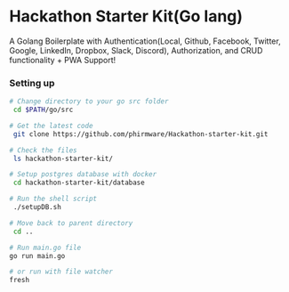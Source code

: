 # Hackathon Starter Kit(Go lang)

A Golang Boilerplate with Authentication(Local, Github, Facebook, Twitter, Google, LinkedIn, Dropbox, Slack, Discord), Authorization, and CRUD functionality + PWA Support!

### Setting up
```bash
# Change directory to your go src folder
 cd $PATH/go/src

# Get the latest code
 git clone https://github.com/phirmware/Hackathon-starter-kit.git

# Check the files
 ls hackathon-starter-kit/

# Setup postgres database with docker
 cd hackathon-starter-kit/database

# Run the shell script
 ./setupDB.sh

# Move back to parent directory
 cd ..

# Run main.go file
go run main.go

# or run with file watcher
fresh

```